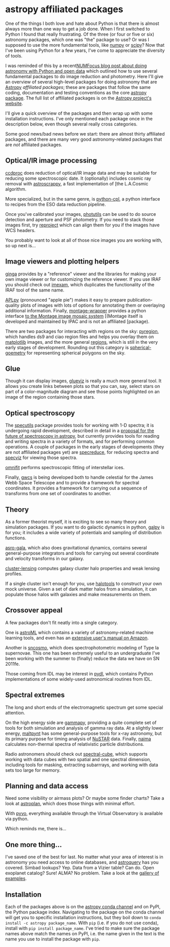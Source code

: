 # astropy affiliated packages

One of the things I both love and hate about Python is that there is almost
always more than one way to get a job done. When I first switched to Python I
found that really frustrating. Of the three (or four or five or six) astronomy
packages, which one was "the" package to use? Or was I supposed to use the
more fundamental tools, like [numpy](http://www.numpy.org/) or
[scipy](https://scipy.org/)? Now that I've been using Python for a few years,
I've come to appreciate the diversity of tools.

I was reminded of this by a recent[NUMFocus blog post about doing astronomy with Python and open data](https://www.numfocus.org/blog/anyone-can-do-astronomy-with-python-and-open-data/) which outlined how to use several
fundamental packages to do image reduction and photometry. Here I'll give an
overview of several high-level packages for doing astronomy that are
[Astropy](http://astropy/org) *affiliated packages*; these are packages that
follow the same coding, documentation and testing conventions as the core
[astropy package](http://astropy.readthedocs.io). The full list of affiliated
packages is on the [Astropy project's website](http://www.astropy.org/affiliated/index.html).

I'll give a quick overview of the packages and then wrap up with some
installation instructions. I've only mentioned each package once in the
description below, even though several really cross categories.

Some good news/bad news before we start: there are almost thirty affiliated
packages, and there are many very good astronomy-related packages that are
*not* affiliated packages.

## Optical/IR image processing

[ccdproc](http://ccdproc.readthedocs.io/) does reduction of optical/IR image
data and may be suitable for reducing some spectroscopic date. It
(optionally) includes cosmic ray removal with [astroscrappy](https://github.com/astropy/astroscrappy), a fast implementation of
[the L.A.Cosmic algorithm.

More specialized, but in the same genre, is [python-cpl](http://python-cpl.readthedocs.io/), a python interface to recipes from
the ESO data reduction pipeline.

Once you've calibrated your images,
[photutils](http://photutils.readthedocs.io/) can be used to do source
detection and aperture and PSF photometry. If you need to stack those images
first, try [reproject](http://reproject.readthedocs.io/) which can align them
for you if the images have WCS headers.

You probably want to look at all of those nice images you are working with, so
up next is...

## Image viewers and plotting helpers

[ginga](http://ginga.readthedocs.io/) provides by a "reference" viewer and the
libraries for making your own image viewer or for customizing the reference
viewer. If you use IRAF you should check out
[imexam](http://imexam.readthedocs.io/), which duplicates the functionality of
the IRAF tool of the same name.

[APLpy](http://aplypy.readthedocs.io/) (pronounced "apple pie") makes it easy
to prepare publication-quality plots of images with lots of options for
annotating them or overlaying additional information. Finally, [montage-wrapper](http://www.astropy.org/montage-wrapper/) provides a python interface
[to the Montage image mosaic system](http://montage.ipac.caltech.edu/)
[(Montage itself is developed and maintained by IPAC and is not an affiliated
[package).

There are two packages for interacting with regions on the sky:
[pyregion](http://pyregion.readthedocs.io/), which handles ds9 and ciao region
files and helps you overlay them on [matplotlib](https://matplotlib.org/)
images, and the more general [regions](http://regions.readthedocs.io/), which
is still in the very early stages of development. Rounding out this category is [spherical-goemetry](http://spacetelescope.github.io/sphere/spherical_geometry/index.html) for representing spherical polygons on the sky.

## Glue

Though it can display images, [glueviz](http://www.glueviz.org) is really a
much more general tool. It allows you create links between plots so that you
can, say, select stars on part of a color-magnitude diagram and see those
points highlighted on an image of the region containing those stars.

## Optical spectroscopy

The [specutils](http://specutils.readthedocs.io/) package provides tools for
working  with 1-D spectra; it is undergoing rapid development, described in
detail in a [proposal for the future of spectroscopy in astropy](https://github.com/astropy/astropy-APEs/pull/23), but currently
provides tools for reading and writing spectra in a variety of formats, and
for performing common operations. A couple of packages in the early stages of
developments (they are not affiliated packages yet) are
[specreduce](http://specreduce.readthedocs.io/), for reducing spectra and
[specviz](http://specviz.readthedocs.io/) for viewing those spectra.

[omnifit](https://github.com/RiceMunk/omnifit) performs spectroscopic fitting
of interstellar ices.

Finally, [gwcs](http://gwcs.readthedocs.io/) is being developed both to handle celestial for the James Webb Space Telescope and to provide a framework for spectral coordinates. It provides a framework for carrying out a sequence of transforms from one set of coordinates to another.


## Theory

As a former theorist myself, it is exciting to see so many theory and
simulation packages. If you want to do galactic dynamics in python,
[galpy](http://galpy.readthedocs.io/) is for you; it includes a wide variety
of potentials and sampling of distribution functions.

[asro-gala](http://gala.adrian.pw/), which also does gravitational dynamics,
contains several general-purpose integrators and tools for carrying out
several coordinate and velocity transforms in our galaxy.

[cluster-lensing](http://jesford.github.io/cluster-lensing) computes galaxy
cluster halo properties and weak lensing profiles.

If a single cluster isn't enough for you, use
[halotools](http://halotools.readthedocs.io/) to construct your own mock
universe. Given a set of dark matter halos from a simulation, it can populate
those halos with galaxies and make measurements on them.

## Crossover appeal

A few packages don't fit neatly into a single category.

One is [astroML](http://www.astroml.org/) which contains a variety of astronomy-related machine learning tools, and even has an [extensive user's manual on Amazon](https://www.amazon.com/Statistics-Mining-Machine-Learning-Astronomy/dp/0691151687/ref=sr_1_sc_2?ie=UTF8&qid=1499479180&sr=8-2-spell&keywords=vander+plas).

Another is [sncosmo](http://sncosmo.readthedocs.io/), which does
spectrophotometric modeling of Type Ia supernovae. This one has been extremely
useful to an undergraduate I've been working with the summer to (finally)
reduce the data we have on SN 2011fe.

Those coming from IDL may be interest in
[pydl](http://pydl.readthedocs.io/en/latest/pydl/index.html), which contains
Python implementations of some widely-used astronomical routines from IDL.

## Spectral extremes

The long and short ends of the electromagnetic spectrum get some special attention.

On the high energy side are [gammapy](http://docs.gammapy.org/), providing a
quite complete set of tools for both simulation and analysis of gamma ray
data. At a slightly lower energy, [maltpynt](http://maltpynt.readthedocs.io/)
has some general-purpose tools for x-ray astronomy, but its primary purpose
for timing analysis of [NuSTAR](http://www.nustar.caltech.edu/) data. Finally,
[naima](http://naima.readthedocs.io) calculates non-thermal spectra of
relativistic particle distributions.

Radio astronomers should check out [spectral-cube](http://spectral-cube.readthedocs.io/), which  supports
working with data cubes with two spatial and one spectral dimension, including
tools for masking, extracting subarrrays, and working with data sets too large
for memory.

## Planning and data access

Need some visibility or airmass plots? Or maybe some finder charts? Take a
look at [astroplan](http://astroplan.readthedocs.io/), which does those things
with minimal effort.

With [pyvo](http://pyvo.readthedocs.io/), everything available through the
Virtual Observatory is available via python.

Which reminds me, there is...

## One more thing...

I've saved one of the best for last. No matter what your area of interest is
in astronomy you need access to online databases, and
[astroquery](http://astroquery.readthedocs.io/) has you covered. Simbad
lookups? Yep. Data from a Vizier table? Can do. Open exoplanet catalog? Sure!
ALMA? No problem. Take a look at the [gallery of examples](http://astroquery.readthedocs.io/en/latest/gallery.html).

## Installation

Each of the packages above is on the [astropy conda channel](https://anaconda.org/astropy/repo) and on PyPI, the Python package
index. Navigating to the package on the conda channel will get you to specific
installation instructions, but they boil down to
`conda install -c astropy package_name`. With `pip` (i.e. if you do not
use conda), install with `pip install package_name`. I've tried to make sure the package names above match
the names on PyPI, i.e. the name given in the text is the name you use to install the package with `pip`.
